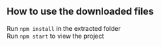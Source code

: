 ## How to use the downloaded files

Run `npm install` in the extracted folder <br>
Run `npm start` to view the project
